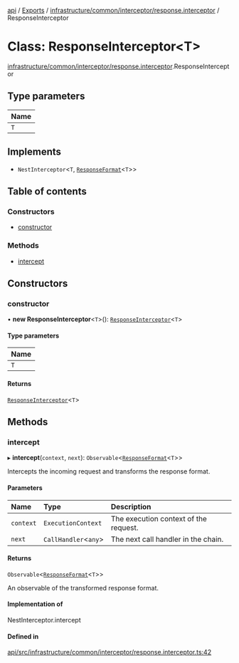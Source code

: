 [api](../README.md) / [Exports](../modules.md) / [infrastructure/common/interceptor/response.interceptor](../modules/infrastructure_common_interceptor_response_interceptor.md) / ResponseInterceptor

# Class: ResponseInterceptor\<T\>

[infrastructure/common/interceptor/response.interceptor](../modules/infrastructure_common_interceptor_response_interceptor.md).ResponseInterceptor

## Type parameters

| Name |
| :--- |
| `T`  |

## Implements

- `NestInterceptor`\<`T`, [`ResponseFormat`](infrastructure_common_interceptor_response_interceptor.ResponseFormat.md)\<`T`\>\>

## Table of contents

### Constructors

- [constructor](infrastructure_common_interceptor_response_interceptor.ResponseInterceptor.md#constructor)

### Methods

- [intercept](infrastructure_common_interceptor_response_interceptor.ResponseInterceptor.md#intercept)

## Constructors

### constructor

• **new ResponseInterceptor**\<`T`\>(): [`ResponseInterceptor`](infrastructure_common_interceptor_response_interceptor.ResponseInterceptor.md)\<`T`\>

#### Type parameters

| Name |
| :--- |
| `T`  |

#### Returns

[`ResponseInterceptor`](infrastructure_common_interceptor_response_interceptor.ResponseInterceptor.md)\<`T`\>

## Methods

### intercept

▸ **intercept**(`context`, `next`): `Observable`\<[`ResponseFormat`](infrastructure_common_interceptor_response_interceptor.ResponseFormat.md)\<`T`\>\>

Intercepts the incoming request and transforms the response format.

#### Parameters

| Name      | Type                   | Description                           |
| :-------- | :--------------------- | :------------------------------------ |
| `context` | `ExecutionContext`     | The execution context of the request. |
| `next`    | `CallHandler`\<`any`\> | The next call handler in the chain.   |

#### Returns

`Observable`\<[`ResponseFormat`](infrastructure_common_interceptor_response_interceptor.ResponseFormat.md)\<`T`\>\>

An observable of the transformed response format.

#### Implementation of

NestInterceptor.intercept

#### Defined in

[api/src/infrastructure/common/interceptor/response.interceptor.ts:42](https://github.com/No-Country/restaurant-reservation-manager/blob/d2fd85f/api/src/infrastructure/common/interceptor/response.interceptor.ts#L42)
